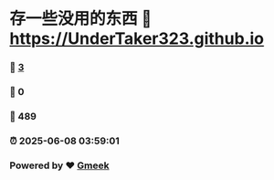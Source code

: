 # 存一些没用的东西 :link: https://UnderTaker323.github.io 
### :page_facing_up: [3](https://UnderTaker323.github.io/tag.html) 
### :speech_balloon: 0 
### :hibiscus: 489 
### :alarm_clock: 2025-06-08 03:59:01 
### Powered by :heart: [Gmeek](https://github.com/Meekdai/Gmeek)
